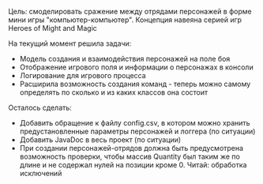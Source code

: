 Цель: смоделировать сражение между отрядами персонажей в форме мини игры "компьютер-компьютер". Концепция навеяна серией игр Heroes of Might and Magic

На текущий момент решила задачи:
* Модель создания и взаимодействия персонажей на поле боя 
* Отображение игрового поля и информации о персонажах в консоли
* Логирование для игрового процесса
* Расширила возможность создания команд - теперь можно самому определять по сколько и из каких классов она состоит


Осталось сделать:

* Добавить обращение к файлу config.csv, в котором можно хранить предустановленные параметры персонажей и логгера (по ситуации)
* Добавить JavaDoc в весь проект (по ситуации)
* При создании персонажей-отрядов должна быть предусмотрена возможность проверки, чтобы массив Quantity был таким же по длине и не содержал нулей на позиции кроме 0. Читай: обработка исключений